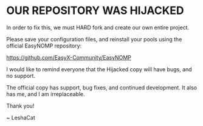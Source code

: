 # OUR REPOSITORY WAS HIJACKED

In order to fix this, we must HARD fork and create our own entire project.

Please save your configuration files, and reinstall your pools using the official EasyNOMP repository:

https://github.com/EasyX-Community/EasyNOMP

I would like to remind everyone that the Hijacked copy will have bugs, and no support.

The official copy has support, bug fixes, and continued development. It also has me, and I am irreplaceable.

Thank you!

~ LeshaCat
